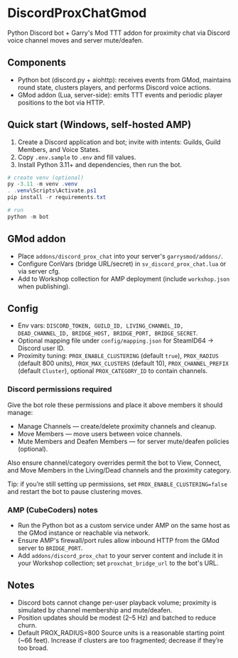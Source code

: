# DiscordProxChatGmod

Python Discord bot + Garry's Mod TTT addon for proximity chat via Discord voice channel moves and server mute/deafen.

## Components
- Python bot (discord.py + aiohttp): receives events from GMod, maintains round state, clusters players, and performs Discord voice actions.
- GMod addon (Lua, server-side): emits TTT events and periodic player positions to the bot via HTTP.

## Quick start (Windows, self-hosted AMP)
1) Create a Discord application and bot; invite with intents: Guilds, Guild Members, and Voice States.
2) Copy `.env.sample` to `.env` and fill values.
3) Install Python 3.11+ and dependencies, then run the bot.

```powershell
# create venv (optional)
py -3.11 -m venv .venv
. .venv\Scripts\Activate.ps1
pip install -r requirements.txt

# run
python -m bot
```

## GMod addon
- Place `addons/discord_prox_chat` into your server's `garrysmod/addons/`.
- Configure ConVars (bridge URL/secret) in `sv_discord_prox_chat.lua` or via server cfg.
- Add to Workshop collection for AMP deployment (include `workshop.json` when publishing).

## Config
- Env vars: `DISCORD_TOKEN, GUILD_ID, LIVING_CHANNEL_ID, DEAD_CHANNEL_ID, BRIDGE_HOST, BRIDGE_PORT, BRIDGE_SECRET`.
- Optional mapping file under `config/mapping.json` for SteamID64 -> Discord user ID.
- Proximity tuning: `PROX_ENABLE_CLUSTERING` (default `true`), `PROX_RADIUS` (default 800 units), `PROX_MAX_CLUSTERS` (default 10), `PROX_CHANNEL_PREFIX` (default `Cluster`), optional `PROX_CATEGORY_ID` to contain channels.

### Discord permissions required
Give the bot role these permissions and place it above members it should manage:
- Manage Channels — create/delete proximity channels and cleanup.
- Move Members — move users between voice channels.
- Mute Members and Deafen Members — for server mute/deafen policies (optional).

Also ensure channel/category overrides permit the bot to View, Connect, and Move Members in the Living/Dead channels and the proximity category.

Tip: if you’re still setting up permissions, set `PROX_ENABLE_CLUSTERING=false` and restart the bot to pause clustering moves.

### AMP (CubeCoders) notes
- Run the Python bot as a custom service under AMP on the same host as the GMod instance or reachable via network.
- Ensure AMP's firewall/port rules allow inbound HTTP from the GMod server to `BRIDGE_PORT`.
- Add `addons/discord_prox_chat` to your server content and include it in your Workshop collection; set `proxchat_bridge_url` to the bot's URL.

## Notes
- Discord bots cannot change per-user playback volume; proximity is simulated by channel membership and mute/deafen.
- Position updates should be modest (2–5 Hz) and batched to reduce churn.
 - Default PROX_RADIUS=800 Source units is a reasonable starting point (~66 feet). Increase if clusters are too fragmented; decrease if they’re too broad.